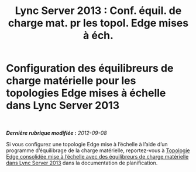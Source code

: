 ﻿---
title: "Lync Server 2013 : Conf. équil. de charge mat. pr les topol. Edge mises à éch."
TOCTitle: Configuration des équilibreurs de charge matérielle pour les topologies Edge mises à échelle
ms:assetid: 77b4dd64-5eff-4b67-a441-2adaa22a0fd9
ms:mtpsurl: https://technet.microsoft.com/fr-fr/library/Gg398586(v=OCS.15)
ms:contentKeyID: 49297774
ms.date: 05/20/2016
mtps_version: v=OCS.15
ms.translationtype: HT
---

# Configuration des équilibreurs de charge matérielle pour les topologies Edge mises à échelle dans Lync Server 2013

 

_**Dernière rubrique modifiée :** 2012-09-08_

Si vous configurez une topologie Edge mise à l’échelle à l’aide d’un programme d’équilibrage de la charge matérielle, reportez-vous à [Topologie Edge consolidée mise à l’échelle avec des équilibreurs de charge matérielle dans Lync Server 2013](lync-server-2013-scaled-consolidated-edge-with-hardware-load-balancers.md) dans la documentation de planification.

